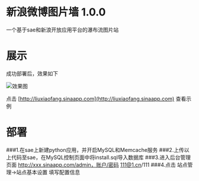 新浪微博图片墙 1.0.0
==================
一个基于sae和新浪开放应用平台的瀑布流图片站

展示
====
成功部署后，效果如下   

![效果图](http://ww2.sinaimg.cn/large/66f77025gw1dzsetvisr2j.jpg)   

点击 [http://liuxiaofang.sinaapp.com](http://liuxiaofang.sinaapp.com) 查看示例

部署
====
###1.在sae上新建python应用，并开启MySQL和Memcache服务
###2.上传以上代码至sae，在MySQL控制页面中将install.sql导入数据库
###3.进入后台管理页面 http://xxx.sinaapp.com/admin，账户/密码 111@1.cn/111
###4.点击 站点管理->站点基本设置 填写配置信息